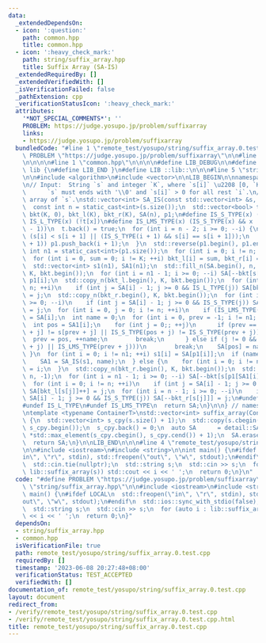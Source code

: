 ```yaml
---
data:
  _extendedDependsOn:
  - icon: ':question:'
    path: common.hpp
    title: common.hpp
  - icon: ':heavy_check_mark:'
    path: string/suffix_array.hpp
    title: Suffix Array (SA-IS)
  _extendedRequiredBy: []
  _extendedVerifiedWith: []
  _isVerificationFailed: false
  _pathExtension: cpp
  _verificationStatusIcon: ':heavy_check_mark:'
  attributes:
    '*NOT_SPECIAL_COMMENTS*': ''
    PROBLEM: https://judge.yosupo.jp/problem/suffixarray
    links:
    - https://judge.yosupo.jp/problem/suffixarray
  bundledCode: "#line 1 \"remote_test/yosupo/string/suffix_array.0.test.cpp\"\n#define\
    \ PROBLEM \"https://judge.yosupo.jp/problem/suffixarray\"\n\n#line 1 \"string/suffix_array.hpp\"\
    \n\n\n\n#line 1 \"common.hpp\"\n\n\n\n#define LIB_DEBUG\n\n#define LIB_BEGIN namespace\
    \ lib {\n#define LIB_END }\n#define LIB ::lib::\n\n\n#line 5 \"string/suffix_array.hpp\"\
    \n\n#include <algorithm>\n#include <vector>\n\nLIB_BEGIN\n\nnamespace detail {\n\
    \n// Input:  String `s` and integer `K`, where `s[i]` \u2208 [0, `K`).\n//   \
    \      `s` must ends with '\\0' and `s[i]` > 0 for all rest `i`.\n// Output: Suffix\
    \ array of `s`.\nstd::vector<int> SA_IS(const std::vector<int> &s, int K) {\n\
    \  const int n = static_cast<int>(s.size());\n  std::vector<bool> t(n);\n  std::vector<int>\
    \ bkt(K, 0), bkt_l(K), bkt_r(K), SA(n), p1;\n#define IS_S_TYPE(x) (t[x])\n#define\
    \ IS_L_TYPE(x) (!t[x])\n#define IS_LMS_TYPE(x) (IS_S_TYPE(x) && x != 0 && IS_L_TYPE(x\
    \ - 1))\n  t.back() = true;\n  for (int i = n - 2; i >= 0; --i) {\n    t[i] =\
    \ (s[i] < s[i + 1] || (IS_S_TYPE(i + 1) && s[i] == s[i + 1]));\n    if (IS_LMS_TYPE(i\
    \ + 1)) p1.push_back(i + 1);\n  }\n  std::reverse(p1.begin(), p1.end());\n  const\
    \ int n1 = static_cast<int>(p1.size());\n  for (int i = 0; i != n; ++i) ++bkt[s[i]];\n\
    \  for (int i = 0, sum = 0; i != K; ++i) bkt_l[i] = sum, bkt_r[i] = (sum += bkt[i]);\n\
    \  std::vector<int> s1(n1), SA1(n1);\n  std::fill_n(SA.begin(), n, -1);\n  std::copy_n(bkt_r.begin(),\
    \ K, bkt.begin());\n  for (int i = n1 - 1; i >= 0; --i) SA[--bkt[s[p1[i]]]] =\
    \ p1[i];\n  std::copy_n(bkt_l.begin(), K, bkt.begin());\n  for (int i = 0; i !=\
    \ n; ++i)\n    if (int j = SA[i] - 1; j >= 0 && IS_L_TYPE(j)) SA[bkt[s[j]]++]\
    \ = j;\n  std::copy_n(bkt_r.begin(), K, bkt.begin());\n  for (int i = n - 1; i\
    \ >= 0; --i)\n    if (int j = SA[i] - 1; j >= 0 && IS_S_TYPE(j)) SA[--bkt[s[j]]]\
    \ = j;\n  for (int i = 0, j = 0; i != n; ++i)\n    if (IS_LMS_TYPE(SA[i])) SA1[j++]\
    \ = SA[i];\n  int name = 0;\n  for (int i = 0, prev = -1; i != n1; ++i) {\n  \
    \  int pos = SA1[i];\n    for (int j = 0;; ++j)\n      if (prev == -1 || s[pos\
    \ + j] != s[prev + j] || IS_S_TYPE(pos + j) != IS_S_TYPE(prev + j)) {\n      \
    \  prev = pos, ++name;\n        break;\n      } else if (j != 0 && (IS_LMS_TYPE(pos\
    \ + j) || IS_LMS_TYPE(prev + j)))\n        break;\n    SA[pos] = name - 1;\n \
    \ }\n  for (int i = 0; i != n1; ++i) s1[i] = SA[p1[i]];\n  if (name != n1) {\n\
    \    SA1 = SA_IS(s1, name);\n  } else {\n    for (int i = 0; i != n1; ++i) SA1[s1[i]]\
    \ = i;\n  }\n  std::copy_n(bkt_r.begin(), K, bkt.begin());\n  std::fill_n(SA.begin(),\
    \ n, -1);\n  for (int i = n1 - 1; i >= 0; --i) SA[--bkt[s[p1[SA1[i]]]]] = p1[SA1[i]];\n\
    \  for (int i = 0; i != n; ++i)\n    if (int j = SA[i] - 1; j >= 0 && IS_L_TYPE(j))\
    \ SA[bkt_l[s[j]]++] = j;\n  for (int i = n - 1; i >= 0; --i)\n    if (int j =\
    \ SA[i] - 1; j >= 0 && IS_S_TYPE(j)) SA[--bkt_r[s[j]]] = j;\n#undef IS_S_TYPE\n\
    #undef IS_L_TYPE\n#undef IS_LMS_TYPE\n  return SA;\n}\n\n} // namespace detail\n\
    \ntemplate <typename ContainerT>\nstd::vector<int> suffix_array(ContainerT &&s)\
    \ {\n  std::vector<int> s_cpy(s.size() + 1);\n  std::copy(s.cbegin(), s.cend(),\
    \ s_cpy.begin());\n  s_cpy.back() = 0;\n  auto SA      = detail::SA_IS(s_cpy,\
    \ *std::max_element(s_cpy.cbegin(), s_cpy.cend()) + 1);\n  SA.erase(SA.begin());\n\
    \  return SA;\n}\n\nLIB_END\n\n\n#line 4 \"remote_test/yosupo/string/suffix_array.0.test.cpp\"\
    \n\n#include <iostream>\n#include <string>\n\nint main() {\n#ifdef LOCAL\n  std::freopen(\"\
    in\", \"r\", stdin), std::freopen(\"out\", \"w\", stdout);\n#endif\n  std::ios::sync_with_stdio(false);\n\
    \  std::cin.tie(nullptr);\n  std::string s;\n  std::cin >> s;\n  for (auto i :\
    \ lib::suffix_array(s)) std::cout << i << ' ';\n  return 0;\n}\n"
  code: "#define PROBLEM \"https://judge.yosupo.jp/problem/suffixarray\"\n\n#include\
    \ \"string/suffix_array.hpp\"\n\n#include <iostream>\n#include <string>\n\nint\
    \ main() {\n#ifdef LOCAL\n  std::freopen(\"in\", \"r\", stdin), std::freopen(\"\
    out\", \"w\", stdout);\n#endif\n  std::ios::sync_with_stdio(false);\n  std::cin.tie(nullptr);\n\
    \  std::string s;\n  std::cin >> s;\n  for (auto i : lib::suffix_array(s)) std::cout\
    \ << i << ' ';\n  return 0;\n}"
  dependsOn:
  - string/suffix_array.hpp
  - common.hpp
  isVerificationFile: true
  path: remote_test/yosupo/string/suffix_array.0.test.cpp
  requiredBy: []
  timestamp: '2023-06-08 20:27:48+08:00'
  verificationStatus: TEST_ACCEPTED
  verifiedWith: []
documentation_of: remote_test/yosupo/string/suffix_array.0.test.cpp
layout: document
redirect_from:
- /verify/remote_test/yosupo/string/suffix_array.0.test.cpp
- /verify/remote_test/yosupo/string/suffix_array.0.test.cpp.html
title: remote_test/yosupo/string/suffix_array.0.test.cpp
---
```

